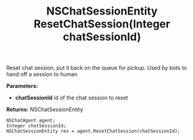 ﻿---
uid: crmscript_ref_NSChatAgent_ResetChatSession
title: NSChatSessionEntity ResetChatSession(Integer chatSessionId)
intellisense: NSChatAgent.ResetChatSession
keywords: NSChatAgent, ResetChatSession
so.topic: reference
---

Reset chat session, put it back on the queue for pickup. Used by bots to hand off a session to human

**Parameters:**
 - **chatSessionId** id of the chat session to reset

**Returns:** NSChatSessionEntity

```crmscript
NSChatAgent agent;
Integer chatSessionId;
NSChatSessionEntity res = agent.ResetChatSession(chatSessionId);
```

